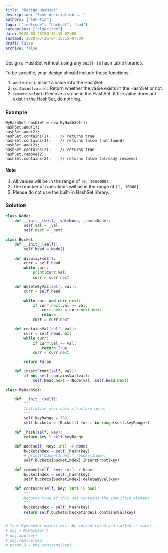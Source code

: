 ```yaml
---
title: "Design Hashset"
description: "Some description ..."
authors: ["lek-tin"]
tags: ["leetcode", "hashset", "ood"]
categories: ["algorithm"]
date: 2020-03-26T04:15:15-07:00
lastmod: 2020-03-26T04:15:15-07:00
draft: false
archive: false
---
```


Design a HashSet without using any `built-in` hash table libraries.  

To be specific, your design should include these functions:

1. `add(value`): Insert a value into the HashSet. 
2. `contains(value)`: Return whether the value exists in the HashSet or not.
3. `remove(value)`: Remove a value in the HashSet. If the value does not exist in the HashSet, do nothing.

### Example

```
MyHashSet hashSet = new MyHashSet();
hashSet.add(1);         
hashSet.add(2);         
hashSet.contains(1);    // returns true
hashSet.contains(3);    // returns false (not found)
hashSet.add(2);          
hashSet.contains(2);    // returns true
hashSet.remove(2);          
hashSet.contains(2);    // returns false (already removed)
```

#### Note

1. All values will be in the range of `[0, 1000000]`.
2. The number of operations will be in the range of `[1, 10000]`.
3. Please do not use the built-in HashSet library.

### Solution

```python
class Node:
    def __init__(self, _val=None, _next=None):
        self.val = _val
        self.next = _next

class Bucket:
    def __init__(self):
        self.head = Node()

    def display(self):
        curr = self.head
        while curr:
            print(curr.val)
            curr = curr.next

    def deleteByVal(self, val):
        curr = self.head

        while curr and curr.next:
            if curr.next.val == val:
                curr.next = curr.next.next
                return
            curr = curr.next

    def containsVal(self, val):
        curr = self.head.next
        while curr:
            if curr.val == val:
                return True
            curr = curr.next

        return False

    def insertFront(self, val):
        if not self.containsVal(val):
            self.head.next = Node(val, self.head.next)

class MyHashSet:

    def __init__(self):
        """
        Initialize your data structure here.
        """
        self.keyRange = 769
        self.buckets = [Bucket() for i in range(self.keyRange)]

    def _hash(self, key):
        return key % self.keyRange

    def add(self, key: int) -> None:
        bucketIndex = self._hash(key)
        # print("bucketIndex:", bucketIndex)
        self.buckets[bucketIndex].insertFront(key)

    def remove(self, key: int) -> None:
        bucketIndex = self._hash(key)
        self.buckets[bucketIndex].deleteByVal(key)

    def contains(self, key: int) -> bool:
        """
        Returns true if this set contains the specified element
        """
        bucketIndex = self._hash(key)
        return self.buckets[bucketIndex].containsVal(key)


# Your MyHashSet object will be instantiated and called as such:
# obj = MyHashSet()
# obj.add(key)
# obj.remove(key)
# param_3 = obj.contains(key)
```